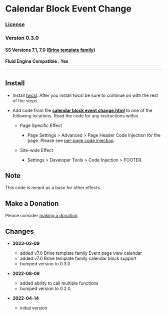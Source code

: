 # Calendar Block Event Change

### [License][1]

### Version 0.3.0

#### SS Versions 7.1, 7.0 ([Brine template family][2])

#### Fluid Engine Compatible : Yes

---

## Install

* Install [twcsl][3]. After you install twcsl be sure to continue on with the
  rest of the steps.
  
* Add code from file **[calendar block event change.html][4]** to one of the
  following locations. Read the code for any instructions within.
  
  * Page Specific Effect
  
    * Page Settings > Advanced > Page Header Code Injection for the page. Please
      see [per-page code injection][5].

  * Site-wide Effect
  
    * Settings > Developer Tools > Code Injection > FOOTER.
    
## Note

This code is meant as a base for other effects.

## Make a Donation

Please consider [making a donation][6].

## Changes

* **2023-02-09**

  * added v7.0 Brine template family Event page view calendar
  * added v7.0 Brine template family calendar block support
  * bumped version to 0.3.0
  
* **2022-08-09**

  * added ability to call multiple functions
  * bumped version to 0.2.0
  
* **2022-04-14**

  * initial version

[1]: https://github.com/tomsWebConsulting/twcsl/blob/main/LICENSE.txt#L1
[2]: https://support.squarespace.com/hc/en-us/articles/212512738-Brine-template-family
[3]: https://github.com/tomsWebConsulting/twcsl#install-options
[4]: calendar%20block%20event%20change.html#L1
[5]: https://support.squarespace.com/hc/en-us/articles/205815908-Using-code-injection#toc-per-page-code-injection
[6]: https://github.com/tomsWebConsulting/twcsl#make-a-donation
